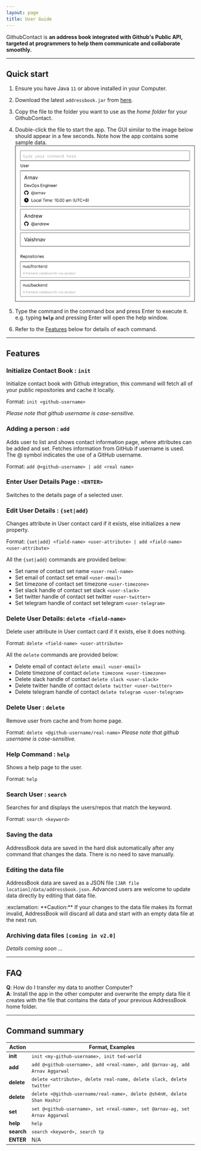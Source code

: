 ```yaml
---
layout: page
title: User Guide
---
```


GithubContact is **an address book integrated with Github's Public API, targeted at programmers to help them communicate and collaborate smoothly.**

--------------------------------------------------------------------------------------------------------------------

## Quick start

1. Ensure you have Java `11` or above installed in your Computer.

1. Download the latest `addressbook.jar` from [here](https://github.com/AY2223S1-CS2103T-W08-2/tp.git).

1. Copy the file to the folder you want to use as the _home folder_ for your GithubContact.

1. Double-click the file to start the app. The GUI similar to the image below should appear in a few seconds. Note how the app contains some sample data.<br>
   ![Ui](images/Ui.png)

1. Type the command in the command box and press Enter to execute it. e.g. typing **`help`** and pressing Enter will open the help window.<br>

1. Refer to the [Features](#features) below for details of each command.

--------------------------------------------------------------------------------------------------------------------

## Features

### Initialize Contact Book : `init`

Initialize contact book with Github integration, this command will fetch all of your public repositories and cache it locally.

Format: `init <github-username>`

_Please note that github username is case-sensitive._


### Adding a person : `add`

Adds user to list and shows contact information page, where attributes can be added and set. Fetches information from GitHub if username is used. The @ symbol indicates the use of a GitHub username.

Format: `add @<github-username> | add <real name>`

### Enter User Details Page : `<ENTER>`

Switches to the details page of a selected user.

### Edit User Details : `{set|add}`

Changes attribute in User contact card if it exists, else initializes a new property.

Format: `{set|add} <field-name> <user-attribute> | add <field-name> <user-attribute>`

All the `{set|add}` commands are provided below:

* Set name of contact set name `<user-real-name>`
* Set email of contact set email `<user-email>`
* Set timezone of contact set timezone `<user-timezone>`
* Set slack handle of contact set slack `<user-slack>`
* Set twitter handle of contact set twitter `<user-twitter>`
* Set telegram handle of contact set telegram `<user-telegram>`


### Delete User Details: `delete <field-name> `

Delete user attribute in User contact card if it exists, else it does nothing.

Format: `delete <field-name> <user-attribute>`

All the `delete` commands are provided below:

* Delete email of contact `delete email <user-email>`
* Delete timezone of contact `delete timezone <user-timezone>`
* Delete slack handle of contact `delete slack <user-slack>`
* Delete twitter handle of contact `delete twitter <user-twitter>`
* Delete telegram handle of contact `delete telegram <user-telegram>`


### Delete User : `delete`

Remove user from cache and from home page.

Format: `delete <@github-username/real-name>`
_Please note that github username is case-sensitive._

### Help Command : `help`

Shows a help page to the user.

Format: `help`

### Search User : `search `

Searches for and displays the users/repos that match the keyword.

Format: `search <keyword>`

### Saving the data

AddressBook data are saved in the hard disk automatically after any command that changes the data. There is no need to save manually.

### Editing the data file

AddressBook data are saved as a JSON file `[JAR file location]/data/addressbook.json`. Advanced users are welcome to update data directly by editing that data file.

<div markdown="span" class="alert alert-warning">:exclamation: **Caution:**
If your changes to the data file makes its format invalid, AddressBook will discard all data and start with an empty data file at the next run.
</div>

### Archiving data files `[coming in v2.0]`

_Details coming soon ..._

--------------------------------------------------------------------------------------------------------------------

## FAQ

**Q**: How do I transfer my data to another Computer?<br>
**A**: Install the app in the other computer and overwrite the empty data file it creates with the file that contains the data of your previous AddressBook home folder.

--------------------------------------------------------------------------------------------------------------------

## Command summary

| Action     | Format, Examples                                                             |
|------------|------------------------------------------------------------------------------|
| **init**   | `init <my-github-username>, init ted-world`                                  |
| **add**    | `add @<github-username>, add <real-name>, add @arnav-ag, add Arnav Aggarwal` |
| **delete** | `delete <attribute>, delete real-name, delete slack, delete twitter`         |
| **delete** | `delete <@github-username/real-name>, delete @sh4nH, delete Shan Hashir`     |
| **set**    | `set @<github-username>, set <real-name>, set @arnav-ag, set Arnav Aggarwal` |
| **help**   | `help`                                                                       |
| **search** | `search <keyword>, search tp`                                                |
| **ENTER**  | N/A                                                                          |
